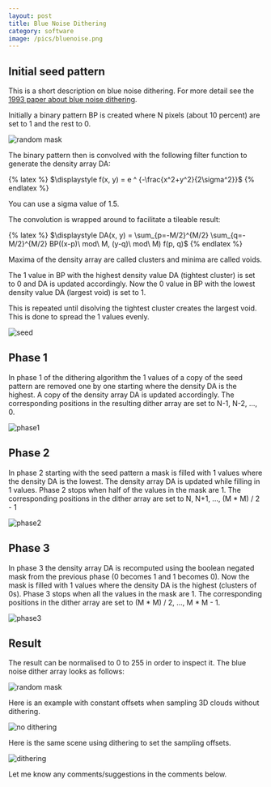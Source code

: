 ```yaml
---
layout: post
title: Blue Noise Dithering
category: software
image: /pics/bluenoise.png
---
```


## Initial seed pattern
This is a short description on blue noise dithering.
For more detail see the [1993 paper about blue noise dithering][1].

Initially a binary pattern BP is created where N pixels (about 10 percent) are set to 1 and the rest to 0.

![random mask](/pics/random-mask.png)

The binary pattern then is convolved with the following filter function to generate the density array DA:

{% latex %}
$\displaystyle f(x, y) = e ^ {-\frac{x^2+y^2}{2\sigma^2}}$
{% endlatex %}

You can use a sigma value of 1.5.

The convolution is wrapped around to facilitate a tileable result:

{% latex %}
$\displaystyle DA(x, y) = \sum_{p=-M/2}^{M/2} \sum_{q=-M/2}^{M/2} BP((x-p)\ mod\ M, (y-q)\ mod\ M) f(p, q)$
{% endlatex %}

Maxima of the density array are called clusters and minima are called voids.

The 1 value in BP with the highest density value DA (tightest cluster) is set to 0 and DA is updated accordingly.
Now the 0 value in BP with the lowest density value DA (largest void) is set to 1.

This is repeated until disolving the tightest cluster creates the largest void.
This is done to spread the 1 values evenly.

![seed](/pics/seed.gif)

## Phase 1
In phase 1 of the dithering algorithm the 1 values of a copy of the seed pattern are removed one by one starting where the density DA is the highest.
A copy of the density array DA is updated accordingly.
The corresponding positions in the resulting dither array are set to N-1, N-2, ..., 0.

![phase1](/pics/phase1.gif)

## Phase 2
In phase 2 starting with the seed pattern a mask is filled with 1 values where the density DA is the lowest.
The density array DA is updated while filling in 1 values.
Phase 2 stops when half of the values in the mask are 1.
The corresponding positions in the dither array are set to N, N+1, ..., (M * M) / 2 - 1

![phase2](/pics/phase2.gif)

## Phase 3
In phase 3 the density array DA is recomputed using the boolean negated mask from the previous phase (0 becomes 1 and 1 becomes 0).
Now the mask is filled with 1 values where the density DA is the highest (clusters of 0s).
Phase 3 stops when all the values in the mask are 1.
The corresponding positions in the dither array are set to (M * M) / 2, ..., M * M - 1.

![phase3](/pics/phase3.gif)

## Result
The result can be normalised to 0 to 255 in order to inspect it.
The blue noise dither array looks as follows:

![random mask](/pics/bluenoiselg.png)

Here is an example with constant offsets when sampling 3D clouds without dithering.

![no dithering](/pics/nodither.png)

Here is the same scene using dithering to set the sampling offsets.

![dithering](/pics/dither.png)

Let me know any comments/suggestions in the comments below.

[1]: http://cv.ulichney.com/papers/1993-void-cluster.pdf
